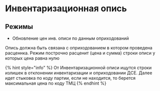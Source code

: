 # Инвентаризационная опись

## Режимы

* Обновление цен инв. описи по данным оприходований

Опись должна быть связана с оприходованием в котором проведена расценнка. Режим построчно расценит (цена и сумма) строки описи у которых цена равна нулю

{% hint style="info" %}
От Инвентаризационной описи ищутся строки излишек в отклонении инвентаризации и оприходовании ДСЕ. Далее идет стыковка по коду партии, если не находится, то берется максимальная цена по коду ТМЦ
{% endhint %}
